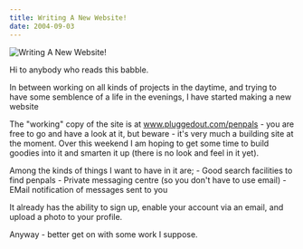 ```yaml
---
title: Writing A New Website!
date: 2004-09-03
---
```


![Writing A New Website!](https://source.unsplash.com/DWyRC2juMgs/1600x900)

Hi to anybody who reads this babble.

In between working on all kinds of projects in the daytime, and trying to have some semblence of a life in the evenings, I have started making a new website 

The "working" copy of the site is at www.pluggedout.com/penpals - you are free to go and have a look at it, but beware - it's very much a building site at the moment. Over this weekend I am hoping to get some time to build goodies into it and smarten it up (there is no look and feel in it yet).

Among the kinds of things I want to have in it are; - Good search facilities to find penpals - Private messaging centre (so you don't have to use email) - EMail notification of messages sent to you

It already has the ability to sign up, enable your account via an email, and upload a photo to your profile.

Anyway - better get on with some work I suppose.
